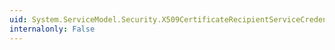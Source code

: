 ```yaml
---
uid: System.ServiceModel.Security.X509CertificateRecipientServiceCredential.Certificate
internalonly: False
---
```


